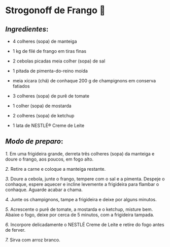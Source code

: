 # Strogonoff de Frango 🐔

## *Ingredientes*:

* 4 colheres (sopa) de manteiga

* 1 kg de filé de frango em tiras finas

* 2 cebolas picadas
meia colher (sopa) de sal

* 1 pitada de pimenta-do-reino moída

 * meia xícara (chá) de conhaque
200 g de champignons em conserva fatiados

* 3 colheres (sopa) de purê de tomate

* 1 colher (sopa) de mostarda

* 2 colheres (sopa) de ketchup

* 1 lata de NESTLÉ® Creme de Leite
 

## *Modo de preparo*:

*1.* Em uma frigideira grande, derreta três colheres (sopa) da manteiga e doure o frango, aos poucos, em fogo alto.

*2.* Retire a carne e coloque a manteiga restante.

*3.* Doure a cebola, junte o frango, tempere com o sal e a pimenta. Despeje o conhaque, espere aquecer e incline levemente a frigideira para flambar o conhaque. Aguarde acabar a chama.

*4.* Junte os champignons, tampe a frigideira e deixe por alguns minutos.

*5.* Acrescente o purê de tomate, a mostarda e o ketchup, misture bem. Abaixe o fogo, deixe por cerca de 5 minutos, com a frigideira tampada.

*6.* Incorpore delicadamente o NESTLÉ Creme de Leite e retire do fogo antes de ferver.

*7.* Sirva com arroz branco.
